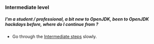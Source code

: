 ### Intermediate level

##### I'm a student / professional, a bit new to OpenJDK, been to OpenJDK hackdays before, where do I continue from ?

- Go through the [Intermediate steps](../intermediate-steps/intermediate_steps.md) slowly.